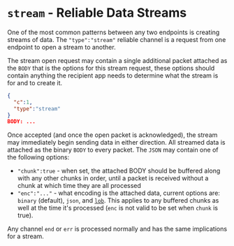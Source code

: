 # `stream` - Reliable Data Streams

One of the most common patterns between any two endpoints is creating streams of data.  The `"type":"stream"` reliable channel is a request from one endpoint to open a stream to another.

The stream open request may contain a single additional packet attached as the `BODY` that is the options for this stream request, these options should contain anything the recipient app needs to determine what the stream is for and to create it.


```json
{
  "c":1,
  "type":"stream"
}
BODY: ...
```

Once accepted (and once the open packet is acknowledged), the stream may immediately begin sending data in either direction.  All streamed data is attached as the binary `BODY` to every packet. The `JSON` may contain one of the following options:

* `"chunk":true` - when set, the attached BODY should be buffered along with any other chunks in order, until a packet is received without a chunk at which time they are all processed
* `"enc":"..."` - what encoding is the attached data, current options are: `binary` (default), `json`, and [`lob`](../lob.md).  This applies to any buffered chunks as well at the time it's processed (`enc` is not valid to be set when `chunk` is true).

Any channel `end` or `err` is processed normally and has the same implications for a stream.
